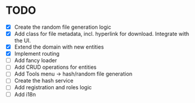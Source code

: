 TODO
===========

- [x] Create the random file generation logic
- [x] Add class for file metadata, incl. hyperlink for download. Integrate with the UI.
- [x] Extend the domain with new entities
- [x] Implement routing
- [ ] Add fancy loader
- [ ] Add CRUD operations for entities
- [ ] Add Tools menu -> hash/random file generation
- [ ] Create the hash service
- [ ] Add registration and roles logic
- [ ] Add i18n